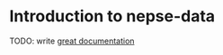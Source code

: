# Introduction to nepse-data

TODO: write [great documentation](http://jacobian.org/writing/great-documentation/what-to-write/)
